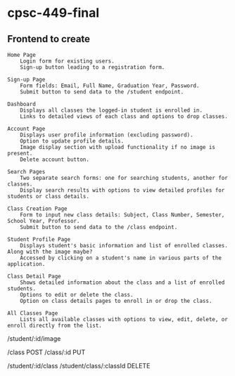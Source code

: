 # cpsc-449-final

## Frontend to create
    Home Page
        Login form for existing users.
        Sign-up button leading to a registration form.

    Sign-up Page
        Form fields: Email, Full Name, Graduation Year, Password.
        Submit button to send data to the /student endpoint.

    Dashboard
        Displays all classes the logged-in student is enrolled in.
        Links to detailed views of each class and options to drop classes.

    Account Page
        Displays user profile information (excluding password).
        Option to update profile details.
        Image display section with upload functionality if no image is present.
        Delete account button.

    Search Pages
        Two separate search forms: one for searching students, another for classes.
        Display search results with options to view detailed profiles for students or class details.

    Class Creation Page
        Form to input new class details: Subject, Class Number, Semester, School Year, Professor.
        Submit button to send data to the /class endpoint.

    Student Profile Page
        Displays student's basic information and list of enrolled classes. Along with the image maybe?
        Accessed by clicking on a student's name in various parts of the application.

    Class Detail Page
        Shows detailed information about the class and a list of enrolled students.
        Options to edit or delete the class.
        Option on class details pages to enroll in or drop the class.

    All Classes Page
        Lists all available classes with options to view, edit, delete, or enroll directly from the list.



/student/:id/image

/class POST
/class/:id PUT

/student/:id/class
/student/class/:classId DELETE
